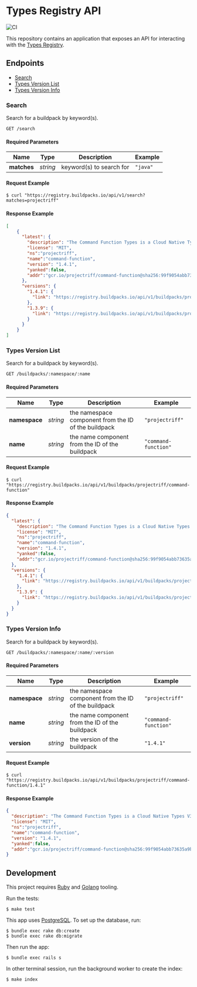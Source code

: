 # Types Registry API

![CI](https://github.com/buildpacks/registry-api/workflows/CI/badge.svg)

This repository contains an application that exposes an API for interacting with the [Types Registry](https://github.com/buildpacks/rfcs/blob/main/text/0032-update-json-cnb-registry.md).

## Endpoints

- [Search](#search)
- [Types Version List](#buildpack-version-list)
- [Types Version Info](#buildpack-version-info)

### Search

Search for a buildpack by keyword(s).

```
GET /search
```

#### Required Parameters

| Name | Type | Description | Example |
| ------- | ------- | ------- | ------- |
| **matches** | *string* | keyword(s) to search for | `"java"`

#### Request Example

```sh-session
$ curl "https://registry.buildpacks.io/api/v1/search?matches=projectriff"
```

#### Response Example

```json
[
    {
      "latest": {
        "description": "The Command Function Types is a Cloud Native Types V3 that provides riff Command Function Invoker to functions",
        "license": "MIT",
        "ns":"projectriff",
        "name":"command-function",
        "version": "1.4.1",
        "yanked":false,
        "addr":"gcr.io/projectriff/command-function@sha256:99f9054abb73635a9b251b61d3627a8ff86508c767f9d691c426d45e8758596f"
      },
      "versions": {
        "1.4.1": {
          "link": "https://registry.buildpacks.io/api/v1/buildpacks/projectriff/command-function/1.4.1"
        },
        "1.3.9": {
          "link": "https://registry.buildpacks.io/api/v1/buildpacks/projectriff/command-function/1.3.9"
        }
      }
    }
]
```

### Types Version List

Search for a buildpack by keyword(s).

```
GET /buildpacks/:namespace/:name
```

#### Required Parameters

| Name | Type | Description | Example |
| ------- | ------- | ------- | ------- |
| **namespace** | *string* | the namespace component from the ID of the buildpack | `"projectriff"`
| **name** | *string* | the name component from the ID of the buildpack | `"command-function"`

#### Request Example

```sh-session
$ curl "https://registry.buildpacks.io/api/v1/buildpacks/projectriff/command-function"
```

#### Response Example

```json
{
  "latest": {
    "description": "The Command Function Types is a Cloud Native Types V3 that provides riff Command Function Invoker to functions",
    "license": "MIT",
    "ns":"projectriff",
    "name":"command-function",
    "version": "1.4.1",
    "yanked":false,
    "addr":"gcr.io/projectriff/command-function@sha256:99f9054abb73635a9b251b61d3627a8ff86508c767f9d691c426d45e8758596f"
  },
  "versions": {
    "1.4.1": {
      "link": "https://registry.buildpacks.io/api/v1/buildpacks/projectriff/command-function/1.4.1"
    },
    "1.3.9": {
      "link": "https://registry.buildpacks.io/api/v1/buildpacks/projectriff/command-function/1.3.9"
    }
  }
}
```

### Types Version Info

Search for a buildpack by keyword(s).

```
GET /buildpacks/:namespace/:name/:version
```

#### Required Parameters

| Name | Type | Description | Example |
| ------- | ------- | ------- | ------- |
| **namespace** | *string* | the namespace component from the ID of the buildpack | `"projectriff"`
| **name** | *string* | the name component from the ID of the buildpack | `"command-function"`
| **version** | *string* | the version of the buildpack | `"1.4.1"`

#### Request Example

```sh-session
$ curl "https://registry.buildpacks.io/api/v1/buildpacks/projectriff/command-function/1.4.1"
```

#### Response Example

```json
{
  "description": "The Command Function Types is a Cloud Native Types V3 that provides riff Command Function Invoker to functions",
  "license": "MIT",
  "ns":"projectriff",
  "name":"command-function",
  "version": "1.4.1",
  "yanked":false,
  "addr":"gcr.io/projectriff/command-function@sha256:99f9054abb73635a9b251b61d3627a8ff86508c767f9d691c426d45e8758596f"
}
```

## Development

This project requires [Ruby](http://www.ruby-lang.org/en/) and [Golang](https://golang.org/) tooling.

Run the tests:

```
$ make test
```

This app uses [PostgreSQL](https://www.postgresql.org/). To set up the database, run:

```
$ bundle exec rake db:create
$ bundle exec rake db:migrate
```

Then run the app:

```
$ bundle exec rails s
```

In other terminal session, run the background worker to create the index:

```
$ make index
```
